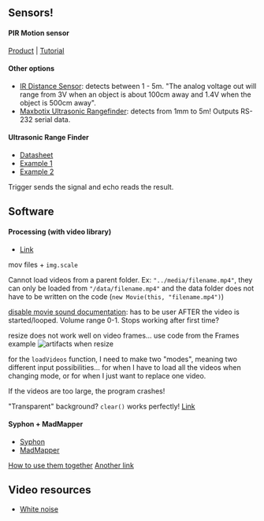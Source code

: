 

## Sensors!

#### PIR Motion sensor
[Product](https://www.adafruit.com/product/189) | [Tutorial](https://learn.adafruit.com/pir-passive-infrared-proximity-motion-sensor)

#### Other options
- [IR Distance Sensor](https://www.adafruit.com/product/1568): detects between 1 - 5m. "The analog voltage out will range from 3V when an object is about 100cm away and 1.4V when the object is 500cm away".
- [Maxbotix Ultrasonic Rangefinder](https://www.adafruit.com/product/984): detects from 1mm to 5m! Outputs RS-232 serial data.

#### Ultrasonic Range Finder
- [Datasheet](https://cdn.sparkfun.com/datasheets/Sensors/Proximity/HCSR04.pdf)
- [Example 1](http://www.instructables.com/id/Simple-Arduino-and-HC-SR04-Example/)
- [Example 2](http://tinkersphere.com/documents/TS-126UltrasonicArduinoSketch.txt)

Trigger sends the signal and echo reads the result.


## Software

#### Processing (with video library)
- [Link](https://processing.org/)

mov files + `img.scale`

Cannot load videos from a parent folder. Ex: `"../media/filename.mp4"`, they can only be loaded from `"/data/filename.mp4"` and the data folder does not have to be written on the code (`new Movie(this, "filename.mp4")`)

[disable movie sound documentation](https://forum.processing.org/one/topic/how-disable-sound-in-movie.html): has to be user AFTER the video is started/looped. Volume range 0-1. Stops working after first time?

resize does not work well on video frames... use code from the Frames example
![artifacts when resize]()

for the `loadVideos` function, I need to make two "modes", meaning two different input possibilities... for when I have to load all the videos when changing mode, or for when I just want to replace one video.

If the videos are too large, the program crashes!

"Transparent" background? `clear()` works perfectly! [Link](https://forum.processing.org/one/topic/pgraphics-transparency.html)


#### Syphon + MadMapper
- [Syphon](http://syphon.v002.info/)
- [MadMapper](http://madmapper.com/)

[How to use them together](https://www.youtube.com/watch?v=ItfCvU6jc5E)
[Another link](https://socram484.wordpress.com/2013/09/12/using-syphon-with-processing-into-madmapper/)

## Video resources
- [White noise](https://www.youtube.com/watch?v=DH0BQtwEAsM)
